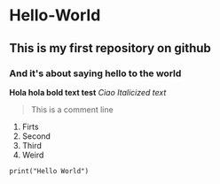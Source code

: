 # Hello-World
## This is my first repository on github
### And it's about saying hello to the world
**Hola hola bold text test**
*Ciao Italicized text*
> This is a comment line
1. Firts
2. Second
3. Third
4. Weird

`print("Hello World")`
